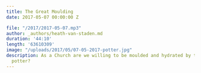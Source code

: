 ```yaml
---
title: The Great Moulding
date: 2017-05-07 00:00:00 Z

file: "/2017/2017-05-07.mp3"
author: _authors/heath-van-staden.md
duration: '44:10'
length: '63610309'
image: "/uploads/2017/05/07-05-2017-potter.jpg"
description: As a Church are we willing to be moulded and hydrated by the ultimate
  potter?
---
```

